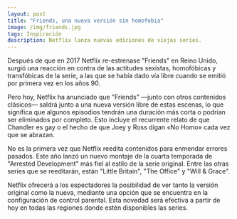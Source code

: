 ```yaml
---
layout: post
title: "Friends, una nueva versión sin homofobia"
image: /img/friends.jpg
tags: Inspiración
description: Netflix lanza nuevas ediciones de viejas series.
---
```


Después de que en 2017 Netflix re-estrenase "Friends" en Reino Unido, surgió una reacción en contra de las actitudes sexistas, homofóbicas y transfóbicas de la serie, a las que se había dado vía libre cuando se emitió por primera vez en los años 90.

Pero hoy, Netflix ha anunciado que "Friends" —junto con otros contenidos clásicos— saldrá junto a una nueva versión libre de estas escenas, lo que significa que algunos episodios tendrán una duración más corta o podrían ser eliminados por completo. Esto incluye el recurrente relato de que Chandler es gay o el hecho de que Joey y Ross digan «No Homo» cada vez que se abrazan.

No es la primera vez que Netflix reedita contenidos para enmendar errores pasados. Este año lanzó un nuevo montaje de la cuarta temporada de "Arrested Development" más fiel al estilo de la serie original. Entre las otras series que se reeditarán, están "Little Britain", "The Office" y "Will & Grace".

Netflix ofrecerá a los espectadores la posibilidad de ver tanto la versión original como la nueva, mediante una opción que se encuentra en la configuración de control parental. Esta novedad será efectiva a partir de hoy en todas las regiones donde estén disponibles las series.